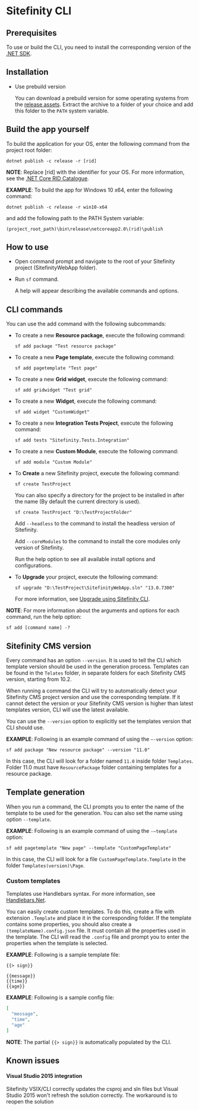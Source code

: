 # Sitefinity CLI

## Prerequisites

  To use or build the CLI, you need to install the corresponding version of the [.NET SDK](https://dotnet.microsoft.com/en-us/download/dotnet/6.0).

## Installation

* Use prebuild version

  You can download a prebuild version for some operating systems from the [release assets](https://github.com/Sitefinity/Sitefinity-CLI/releases). Extract the archive to a folder of your choice and add this folder to the ```PATH``` system variable.
 
## Build the app yourself
 
  To build the application for your OS, enter the following command from the project root folder:
  
  ```dotnet publish -c release -r [rid]```
  
  **NOTE**: Replace [rid] with the identifier for your OS. For more information, see the [.NET Core RID Catalogue](https://docs.microsoft.com/en-us/dotnet/core/rid-catalog).
  
  **EXAMPLE**: To build the app for Windows 10 x64, enter the following command:
  
  ```dotnet publish -c release -r win10-x64```
  
  and add the following path to the PATH System variable:
  
  ```(project_root_path)\bin\release\netcoreapp2.0\(rid)\publish```

## How to use

* Open command prompt and navigate to the root of your Sitefinity project (SitefinityWebApp folder).
* Run ```sf``` command. 
  
  A help will appear describing the available commands and options.

## CLI commands

You can use the add command with the following subcommands:

* To create a new **Resource package**, execute the following command:

  ```sf add package "Test resource package"```

* To create a new **Page template**, execute the following command:

  ```sf add pagetemplate "Test page"```

* To create a new **Grid widget**, execute the following command:

  ```sf add gridwidget "Test grid"```

* To create a new **Widget**, execute the following command:

  ```sf add widget "CustomWidget"```
  
* To create a new **Integration Tests Project**, execute the following command:

  ```sf add tests "Sitefinity.Tests.Integration"```
  
* To create a new **Custom Module**, execute the following command:

  ```sf add module "Custom Module"```

* To **Create** a new Sitefinity project, execute the following command:

  ```sf create TestProject```
  
  You can also specify a directory for the project to be installed in after the name (By default the current directory is used).
  
  ```sf create TestProject "D:\TestProjectFolder"```

  Add ```--headless``` to the command to install the headless version of Sitefinity.
  
  Add ```--coreModules```  to the command to install the core modules only version of Sitefinity.
  
  Run the help option to see all available install options and configurations.

* To **Upgrade** your project, execute the following command:

  ```sf upgrade "D:\TestProject\SitefinityWebApp.sln" "13.0.7300"```
  
  For more information, see [Upgrade using Sitefinity CLI](https://www.progress.com/documentation/sitefinity-cms/upgrade-using-sitefinity-cli).

**NOTE**: For more information about the arguments and options for each command, run the help option:

```sf add [command name] -?```

## Sitefinity CMS version

Every command has an option ```--version```. It is used to tell the CLI which template version should be used in the generation process. Templates can be found in the ```Telates``` folder, in separate folders for each Sitefinity CMS version, starting from 10.2.

When running a command the CLI will try to automatically detect your Sitefinity CMS project version and use the corresponding template. If it cannot detect the version or your Sitefinity CMS version is higher than latest templates version, CLI will use the latest available. 

You can use the ```--version``` option to explicitly set the templates version that CLI should use.

**EXAMPLE**: Following is an example command of using the ```–-version``` option:
```
sf add package "New resource package" --version "11.0"
```
In this case, the CLI will look for a folder named ```11.0``` inside folder ```Templates```. Folder 11.0 must have ```ResourcePackage``` folder containing templates for a resource package.

## Template generation

When you run a command, the CLI prompts you to enter the name of the template to be used for the generation. You can also set the name using option ```--template```.

**EXAMPLE**: Following is an example command of using the ```-–template``` option:
```
sf add pagetemplate "New page" --template "CustomPageTemplate"
```
In this case, the CLI will look for a file ```CustomPageTemplate.Template``` in the folder ```Templates(version)\Page```.

### Custom templates

Templates use Handlebars syntax. For more information, see [Handlebars.Net](https://github.com/rexm/Handlebars.Net).

You can easily create custom templates. To do this, create a file with extension ```.Template``` and place it in the corresponding folder. If the template contains some properties, you should also create a ```(templateName).config.json``` file. It must contain all the properties used in the template. The CLI will read the ```.config``` file and prompt you to enter the properties when the template is selected.

**EXAMPLE**: Following is a sample template file:
```
{{> sign}}

{{message}}
{{time}}
{{age}}
```

**EXAMPLE**: Following is a sample config file:
```json
[
  "message",
  "time",
  "age"
]
```
**NOTE**: The partial ```{{> sign}}``` is automatically populated by the CLI.

## Known issues
#### Visual Studio 2015 integration
Sitefinity VSIX/CLI correctly updates the csproj and sln files but Visual Studio 2015 won't refresh the solution correctly. 
The workaround is to reopen the solution
